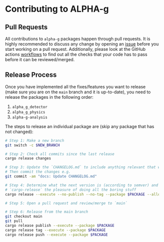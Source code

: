 # Contributing to ALPHA-g

## Pull Requests

All contributions to `alpha-g` packages happen through pull requests. It is
highly recommended to discuss any change by opening an
[issue](https://github.com/ALPHA-g-Experiment/alpha-g/issues) before you start
working on a pull request. Additionally, please look at the GitHub actions
[workflows](https://github.com/ALPHA-g-Experiment/alpha-g/tree/main/.github/workflows)
to find out all the checks that your code has to pass before it can be
reviewed/merged.

## Release Process

Once you have implemented all the fixes/features you want to release (make sure
you are on the `main` branch and it is up-to-date), you need to release the
packages in the following order:

1. `alpha_g_detector`
2. `alpha_g_physics`
3. `alpha-g-analysis`

The steps to release an individual package are (skip any package that has not
changed):

```bash
# Step 1: Make a new branch
git switch -c $NEW_BRANCH

# Step 2: Check all commits since the last release
cargo release changes

# Step 3: Update the `CHANGELOG.md` to include anything relevant that was missed
# Then commit the changes e.g.
git commit -am "docs: Update CHANGELOG.md"

# Step 4: Determine what the next version is (according to semver) and give
# `cargo-release` the pleasure of doing all the boring stuff
cargo release --execute --no-publish --no-tag --package $PACKAGE --allow-branch=$NEW_BRANCH $NEW_VERSION

# Step 5: Open a pull request and review/merge to `main`

# Step 6: Release from the main branch
git checkout main
git pull
cargo release publish --execute --package $PACKAGE
cargo release tag --execute --package $PACKAGE
cargo release push --execute --package $PACKAGE
```
